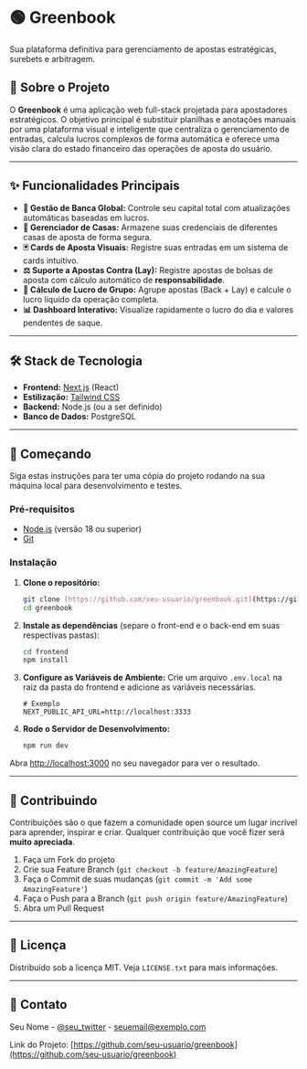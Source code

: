 # 🟢 Greenbook

Sua plataforma definitiva para gerenciamento de apostas estratégicas, surebets e arbitragem.

## 📝 Sobre o Projeto

O **Greenbook** é uma aplicação web full-stack projetada para apostadores estratégicos. O objetivo principal é substituir planilhas e anotações manuais por uma plataforma visual e inteligente que centraliza o gerenciamento de entradas, calcula lucros complexos de forma automática e oferece uma visão clara do estado financeiro das operações de aposta do usuário.

---

## ✨ Funcionalidades Principais

- **🏦 Gestão de Banca Global:** Controle seu capital total com atualizações automáticas baseadas em lucros.
- **🔐 Gerenciador de Casas:** Armazene suas credenciais de diferentes casas de aposta de forma segura.
- **🃏 Cards de Aposta Visuais:** Registre suas entradas em um sistema de cards intuitivo.
- **⚖️ Suporte a Apostas Contra (Lay):** Registre apostas de bolsas de aposta com cálculo automático de **responsabilidade**.
- **🧠 Cálculo de Lucro de Grupo:** Agrupe apostas (Back + Lay) e calcule o lucro líquido da operação completa.
- **📊 Dashboard Interativo:** Visualize rapidamente o lucro do dia e valores pendentes de saque.

---

## 🛠️ Stack de Tecnologia

- **Frontend:** [Next.js](https://nextjs.org/) (React)
- **Estilização:** [Tailwind CSS](https://tailwindcss.com/)
- **Backend:** Node.js (ou a ser definido)
- **Banco de Dados:** PostgreSQL

---

## 🚀 Começando

Siga estas instruções para ter uma cópia do projeto rodando na sua máquina local para desenvolvimento e testes.

### Pré-requisitos

- [Node.js](https://nodejs.org/) (versão 18 ou superior)
- [Git](https://git-scm.com/)

### Instalação

1.  **Clone o repositório:**
    ```sh
    git clone [https://github.com/seu-usuario/greenbook.git](https://github.com/theusysl/greenbook.git)
    cd greenbook
    ```

2.  **Instale as dependências** (separe o front-end e o back-end em suas respectivas pastas):
    ```sh
    cd frontend
    npm install
    ```

3.  **Configure as Variáveis de Ambiente:**
    Crie um arquivo `.env.local` na raiz da pasta do frontend e adicione as variáveis necessárias.
    ```env
    # Exemplo
    NEXT_PUBLIC_API_URL=http://localhost:3333
    ```

4.  **Rode o Servidor de Desenvolvimento:**
    ```sh
    npm run dev
    ```

Abra [http://localhost:3000](http://localhost:3000) no seu navegador para ver o resultado.

---

## 🤝 Contribuindo

Contribuições são o que fazem a comunidade open source um lugar incrível para aprender, inspirar e criar. Qualquer contribuição que você fizer será **muito apreciada**.

1.  Faça um Fork do projeto
2.  Crie sua Feature Branch (`git checkout -b feature/AmazingFeature`)
3.  Faça o Commit de suas mudanças (`git commit -m 'Add some AmazingFeature'`)
4.  Faça o Push para a Branch (`git push origin feature/AmazingFeature`)
5.  Abra um Pull Request

---

## 📄 Licença

Distribuído sob a licença MIT. Veja `LICENSE.txt` para mais informações.

---

## 📧 Contato

Seu Nome - [@seu_twitter](https://twitter.com/seu_twitter) - seuemail@exemplo.com

Link do Projeto: [https://github.com/seu-usuario/greenbook](https://github.com/seu-usuario/greenbook)